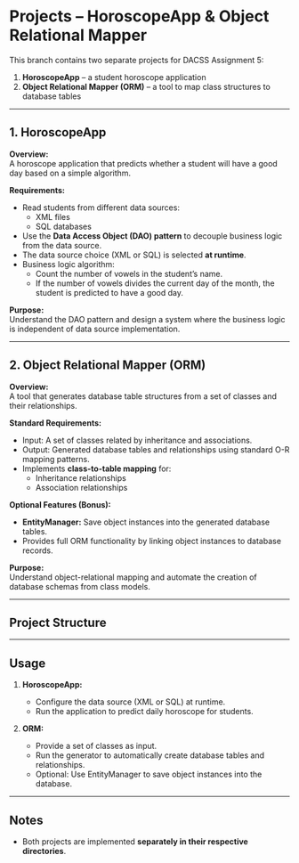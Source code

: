 # Projects – HoroscopeApp & Object Relational Mapper

This branch contains two separate projects for DACSS Assignment 5:

1. **HoroscopeApp** – a student horoscope application  
2. **Object Relational Mapper (ORM)** – a tool to map class structures to database tables

---

## 1. HoroscopeApp

**Overview:**  
A horoscope application that predicts whether a student will have a good day based on a simple algorithm.

**Requirements:**
- Read students from different data sources:  
  - XML files  
  - SQL databases  
- Use the **Data Access Object (DAO) pattern** to decouple business logic from the data source.  
- The data source choice (XML or SQL) is selected **at runtime**.  
- Business logic algorithm:  
  - Count the number of vowels in the student’s name.  
  - If the number of vowels divides the current day of the month, the student is predicted to have a good day.

**Purpose:**  
Understand the DAO pattern and design a system where the business logic is independent of data source implementation.

---

## 2. Object Relational Mapper (ORM)

**Overview:**  
A tool that generates database table structures from a set of classes and their relationships.

**Standard Requirements:**
- Input: A set of classes related by inheritance and associations.  
- Output: Generated database tables and relationships using standard O-R mapping patterns.  
- Implements **class-to-table mapping** for:
  - Inheritance relationships  
  - Association relationships  

**Optional Features (Bonus):**
- **EntityManager:** Save object instances into the generated database tables.  
- Provides full ORM functionality by linking object instances to database records.  

**Purpose:**  
Understand object-relational mapping and automate the creation of database schemas from class models.

---

## Project Structure

---

## Usage

1. **HoroscopeApp:**
   - Configure the data source (XML or SQL) at runtime.  
   - Run the application to predict daily horoscope for students.

2. **ORM:**
   - Provide a set of classes as input.  
   - Run the generator to automatically create database tables and relationships.  
   - Optional: Use EntityManager to save object instances into the database.

---

## Notes

- Both projects are implemented **separately in their respective directories**.  


